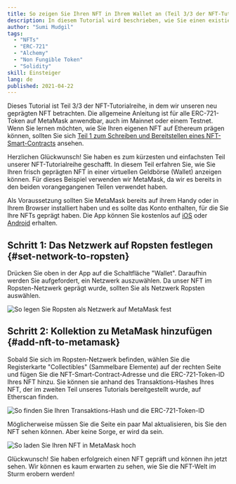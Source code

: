 ```yaml
---
title: So zeigen Sie Ihren NFT in Ihrem Wallet an (Teil 3/3 der NFT-Tutorialreihe)
description: In diesem Tutorial wird beschrieben, wie Sie einen existierenden NFT auf MetaMask einsehen können.
author: "Sumi Mudgil"
tags:
  - "NFTs"
  - "ERC-721"
  - "Alchemy"
  - "Non Fungible Token"
  - "Solidity"
skill: Einsteiger
lang: de
published: 2021-04-22
---
```


Dieses Tutorial ist Teil 3/3 der NFT-Tutorialreihe, in dem wir unseren neu geprägten NFT betrachten. Die allgemeine Anleitung ist für alle ERC-721-Token auf MetaMask anwendbar, auch im Mainnet oder einem Testnet. Wenn Sie lernen möchten, wie Sie Ihren eigenen NFT auf Ethereum prägen können, sollten Sie sich [Teil 1 zum Schreiben und Bereitstellen eines NFT-Smart-Contracts](/developers/tutorials/how-to-write-and-deploy-an-nft) ansehen.

Herzlichen Glückwunsch! Sie haben es zum kürzesten und einfachsten Teil unserer NFT-Tutorialreihe geschafft. In diesem Teil erfahren Sie, wie Sie Ihren frisch geprägten NFT in einer virtuellen Geldbörse (Wallet) anzeigen können. Für dieses Beispiel verwenden wir MetaMask, da wir es bereits in den beiden vorangegangenen Teilen verwendet haben.

Als Voraussetzung sollten Sie MetaMask bereits auf ihrem Handy oder in Ihrem Browser installiert haben und es sollte das Konto enthalten, für die Sie Ihre NFTs geprägt haben. Die App können Sie kostenlos auf [iOS](https://apps.apple.com/us/app/metamask-blockchain-wallet/id1438144202) oder [Android](https://play.google.com/store/apps/details?id=io.metamask&hl=de_US&gl=US) erhalten.

## Schritt 1: Das Netzwerk auf Ropsten festlegen {#set-network-to-ropsten}

Drücken Sie oben in der App auf die Schaltfläche "Wallet". Daraufhin werden Sie aufgefordert, ein Netzwerk auszuwählen. Da unser NFT im Ropsten-Netzwerk geprägt wurde, sollten Sie als Netzwerk Ropsten auswählen.

![So legen Sie Ropsten als Netzwerk auf MetaMask fest](./ropstenMetamask.gif)

## Schritt 2: Kollektion zu MetaMask hinzufügen {#add-nft-to-metamask}

Sobald Sie sich im Ropsten-Netzwerk befinden, wählen Sie die Registerkarte "Collectibles" (Sammelbare Elemente) auf der rechten Seite und fügen Sie die NFT-Smart-Contract-Adresse und die ERC-721-Token-ID Ihres NFT hinzu. Sie können sie anhand des Transaktions-Hashes Ihres NFT, der im zweiten Teil unseres Tutorials bereitgestellt wurde, auf Etherscan finden.

![So finden Sie Ihren Transaktions-Hash und die ERC-721-Token-ID](./findNFTEtherscan.png)

Möglicherweise müssen Sie die Seite ein paar Mal aktualisieren, bis Sie den NFT sehen können. Aber keine Sorge, er wird da sein<Emoji text="😄" size={1} />.

![So laden Sie Ihren NFT in MetaMask hoch](./findNFTMetamask.gif)

Glückwunsch! Sie haben erfolgreich einen NFT gepräft und können ihn jetzt sehen. Wir können es kaum erwarten zu sehen, wie Sie die NFT-Welt im Sturm erobern werden!
